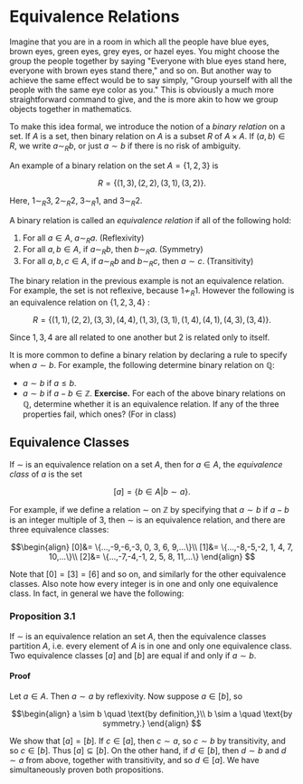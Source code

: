 # Equivalence Relations

 Imagine that you are in a room in which all the people have blue eyes, brown eyes, green eyes, grey eyes, or hazel eyes. You might choose the group the people together by saying "Everyone with blue eyes stand here, everyone with brown eyes stand there," and so on. But another way to achieve the same effect would be to say simply, "Group yourself with all the people with the same eye color as you." This is obviously a much more straightforward command to give, and the is more akin to how we group objects together in mathematics.

To make this idea formal, we introduce the notion of a *binary relation* on a set. If $A$ is a set, then binary relation on $A$ is a subset $R$ of $A \times A$. If $(a, b)\in  R$, we write $a \sim_{R} b$, or just $a \sim b$ if there is no risk of ambiguity.

An example of a binary relation on the set $A = \{1, 2, 3\}$ is

$$R = \{(1, 3), (2, 2), (3, 1), (3, 2)\}.$$

Here, $1 \sim_{R}3, \; 2 \sim_{R}2, \; 3 \sim_{R}1$, and $3 \sim_{R}2$.

A binary relation is called an *equivalence relation* if all of the following hold:

1. For all $a \in A, \; a \sim_{R}a$. (Reflexivity)
2. For all $a, b \in A$, if $a \sim_{R}b$, then $b \sim_{R}a$. (Symmetry)
3. For all $a, b, c \in A$, if $a \sim_{R}b$ and $b \sim_{R}c$, then $a \sim c$. (Transitivity)

The binary relation in the previous example is not an equivalence relation. For example, the set is not reflexive, because $1 \nsim_{R}1$. However the following is an equivalence relation on $\{1, 2, 3, 4\}$ :

$$R= \{(1, 1), (2, 2), (3, 3), (4, 4), (1, 3), (3, 1), (1, 4), (4, 1), (4, 3), (3, 4)\}.$$

Since $1, 3, 4$ are all related to one another but $2$ is related only to itself.

It is more common to define a binary relation by declaring a rule to specify when $a \sim b$. For example, the following determine binary relation on $\mathbb{Q}$:

- $a \sim b$ if $a \leq b$.
- $a \sim b$ if $a-b \in \mathbb{Z}$.
**Exercise.** For each of the above binary relations on $\mathbb{Q}$, determine whether it is an equivalence relation. If any of the three properties fail, which ones? (For in class)

## Equivalence Classes

If $\sim$ is an equivalence relation on a set $A$, then for $a \in A$, the *equivalence class* of $a$ is the set

$$[a]= \{b \in A|b \sim a\}.$$

For example, if we define a relation $\sim$ on $\mathbb{Z}$ by specifying that $a \sim b$ if $a-b$ is an integer multiple of $3$, then $\sim$ is an equivalence relation, and there are three equivalence classes:

$$\begin{align}
[0]&= \{...,-9,-6,-3, 0, 3, 6, 9,...\}\\
[1]&= \{...,-8,-5,-2, 1, 4, 7, 10,...\}\\
[2]&= \{...,-7,-4,-1, 2, 5, 8, 11,...\}
\end{align}
$$

Note that $[0]= [3]= [6]$ and so on, and similarly for the other equivalence classes. Also note how every integer is in one and only one equivalence class. In fact, in general we have the following:

### Proposition 3.1

If $\sim$ is an equivalence relation an set $A$, then the equivalence classes partition $A$, i.e. every element of $A$ is in one and only one equivalence class. Two equivalence classes $[a]$ and $[b]$ are equal if and only if $a \sim b$.

#### Proof

Let $a \in A$. Then $a \sim a$ by reflexivity. Now suppose  $a\in [b]$, so

$$\begin{align}
a \sim b \quad \text{by definition,}\\
b \sim a \quad \text{by symmetry.}
\end{align}
$$

We show that $[a]= [b]$. If $c \in[a]$, then $c \sim a$, so $c \sim b$ by transitivity, and so $c \in [b]$. Thus $[a]\subseteq [b]$. On the other hand, if $d \in [b]$, then $d \sim b$ and $d \sim a$ from above, together with transitivity, and so $d \in [a]$. We have simultaneously proven both propositions.